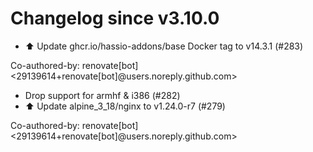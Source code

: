 # Changelog since v3.10.0
- ⬆️ Update ghcr.io/hassio-addons/base Docker tag to v14.3.1 (#283)

Co-authored-by: renovate[bot] <29139614+renovate[bot]@users.noreply.github.com> 
- Drop support for armhf & i386 (#282) 
- ⬆️ Update alpine_3_18/nginx to v1.24.0-r7 (#279)

Co-authored-by: renovate[bot] <29139614+renovate[bot]@users.noreply.github.com> 
